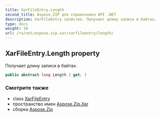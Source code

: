 ```yaml
---
title: XarFileEntry.Length
second_title: Aspose.ZIP для справочника API .NET
description: XarFileEntry свойство. Получает длину записи в байтах.
type: docs
weight: 10
url: /ru/net/aspose.zip.xar/xarfileentry/length/
---
```

## XarFileEntry.Length property

Получает длину записи в байтах.

```csharp
public abstract long Length { get; }
```

### Смотрите также

* class [XarFileEntry](../)
* пространство имен [Aspose.Zip.Xar](../../xarfileentry/)
* сборка [Aspose.Zip](../../../)


